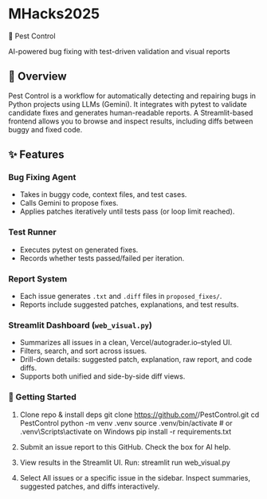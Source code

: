 # MHacks2025
🐛 Pest Control

AI-powered bug fixing with test-driven validation and visual reports

## 📖 Overview
Pest Control is a workflow for automatically detecting and repairing bugs in Python projects using LLMs (Gemini). It integrates with pytest to validate candidate fixes and generates human-readable reports. A Streamlit-based frontend allows you to browse and inspect results, including diffs between buggy and fixed code.

## ✨ Features

### Bug Fixing Agent
- Takes in buggy code, context files, and test cases.
- Calls Gemini to propose fixes.
- Applies patches iteratively until tests pass (or loop limit reached).

### Test Runner
- Executes pytest on generated fixes.
- Records whether tests passed/failed per iteration.

### Report System
- Each issue generates `.txt` and `.diff` files in `proposed_fixes/`.
- Reports include suggested patches, explanations, and test results.

### Streamlit Dashboard (`web_visual.py`)
- Summarizes all issues in a clean, Vercel/autograder.io–styled UI.
- Filters, search, and sort across issues.
- Drill-down details: suggested patch, explanation, raw report, and code diffs.
- Supports both unified and side-by-side diff views.

### 🚀 Getting Started
1. Clone repo & install deps
git clone https://github.com/<your-username>/PestControl.git
cd PestControl
python -m venv .venv
source .venv/bin/activate   # or .venv\Scripts\activate on Windows
pip install -r requirements.txt

2. Submit an issue report to this GitHub. Check the box for AI help.

3. View results in the Streamlit UI. Run: streamlit run web_visual.py

4. Select All issues or a specific issue in the sidebar. Inspect summaries, suggested patches, and diffs interactively.
